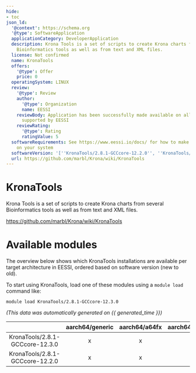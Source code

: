 ```yaml
---
hide:
- toc
json_ld:
  '@context': https://schema.org
  '@type': SoftwareApplication
  applicationCategory: DeveloperApplication
  description: Krona Tools is a set of scripts to create Krona charts from several
    Bioinformatics tools as well as from text and XML files.
  license: Not confirmed
  name: KronaTools
  offers:
    '@type': Offer
    price: 0
  operatingSystem: LINUX
  review:
    '@type': Review
    author:
      '@type': Organization
      name: EESSI
    reviewBody: Application has been successfully made available on all architectures
      supported by EESSI
    reviewRating:
      '@type': Rating
      ratingValue: 5
  softwareRequirements: See https://www.eessi.io/docs/ for how to make EESSI available
    on your system
  softwareVersion: '[''KronaTools/2.8.1-GCCcore-12.2.0'', ''KronaTools/2.8.1-GCCcore-12.3.0'']'
  url: https://github.com/marbl/Krona/wiki/KronaTools
---
```


KronaTools
==========


Krona Tools is a set of scripts to create Krona charts from several Bioinformatics tools as well as from text and XML files.

https://github.com/marbl/Krona/wiki/KronaTools
# Available modules


The overview below shows which KronaTools installations are available per target architecture in EESSI, ordered based on software version (new to old).

To start using KronaTools, load one of these modules using a `module load` command like:

```shell
module load KronaTools/2.8.1-GCCcore-12.3.0
```

*(This data was automatically generated on {{ generated_time }})*

| |aarch64/generic|aarch64/a64fx|aarch64/neoverse_n1|aarch64/neoverse_v1|aarch64/nvidia/grace|x86_64/generic|x86_64/amd/zen2|x86_64/amd/zen3|x86_64/amd/zen4|x86_64/intel/cascadelake|x86_64/intel/haswell|x86_64/intel/icelake|x86_64/intel/sapphirerapids|x86_64/intel/skylake_avx512|
| :---: | :---: | :---: | :---: | :---: | :---: | :---: | :---: | :---: | :---: | :---: | :---: | :---: | :---: | :---: |
|KronaTools/2.8.1-GCCcore-12.3.0|x|x|x|x|x|x|x|x|x|x|x|x|x|x|
|KronaTools/2.8.1-GCCcore-12.2.0|x|x|x|x|x|x|x|x|x|x|x|x|x|x|
